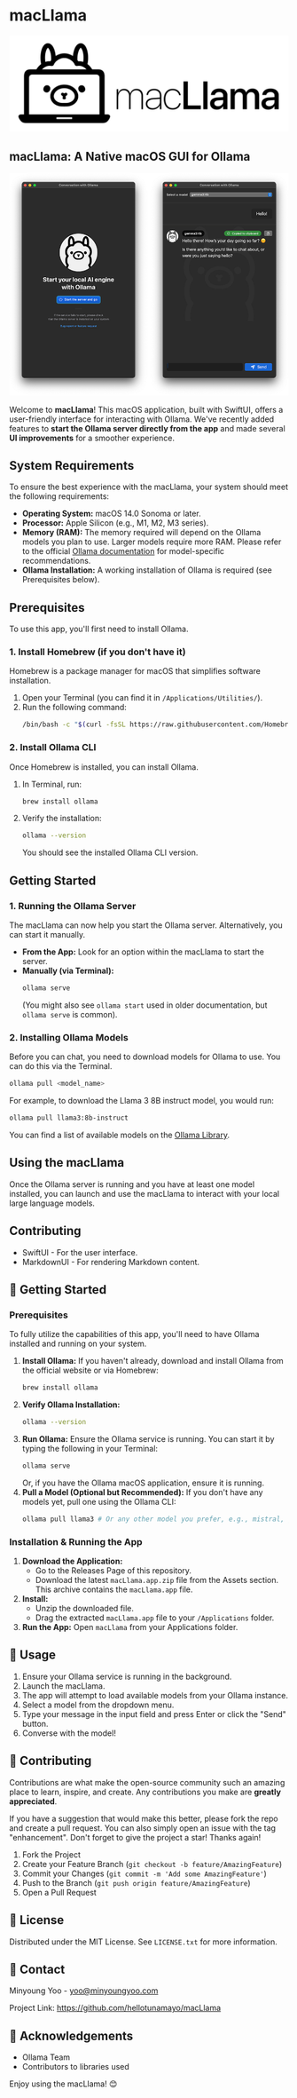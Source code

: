 # macLlama

![macLlama preview image](macllama_logo.png)

## macLlama: A Native macOS GUI for Ollama

![macLlama preview image](ollama_preview.png) 

Welcome to **macLlama**! This macOS application, built with SwiftUI, offers a user-friendly interface for interacting with Ollama. We've recently added features to **start the Ollama server directly from the app** and made several **UI improvements** for a smoother experience.

## System Requirements

To ensure the best experience with the macLlama, your system should meet the following requirements:

*   **Operating System:** macOS 14.0 Sonoma or later.
*   **Processor:** Apple Silicon (e.g., M1, M2, M3 series).
*   **Memory (RAM):** The memory required will depend on the Ollama models you plan to use. Larger models require more RAM. Please refer to the official [Ollama documentation](https://github.com/ollama/ollama/blob/main/docs/faq.md#what-are-the-system-requirements-to-run-ollama) for model-specific recommendations.
*   **Ollama Installation:** A working installation of Ollama is required (see Prerequisites below).

## Prerequisites

To use this app, you'll first need to install Ollama.

### 1. Install Homebrew (if you don't have it)

Homebrew is a package manager for macOS that simplifies software installation.

1.  Open your Terminal (you can find it in `/Applications/Utilities/`).
2.  Run the following command:
    ```bash
    /bin/bash -c "$(curl -fsSL https://raw.githubusercontent.com/Homebrew/install/HEAD/install.sh)"
    ```

### 2. Install Ollama CLI

Once Homebrew is installed, you can install Ollama.

1.  In Terminal, run:
    ```bash
    brew install ollama
    ```
2.  Verify the installation:
    ```bash
    ollama --version
    ```
    You should see the installed Ollama CLI version.

## Getting Started

### 1. Running the Ollama Server

The macLlama can now help you start the Ollama server. Alternatively, you can start it manually.

*   **From the App:** Look for an option within the macLlama to start the server.
*   **Manually (via Terminal):**
    ```bash
    ollama serve
    ```
    (You might also see `ollama start` used in older documentation, but `ollama serve` is common).

### 2. Installing Ollama Models

Before you can chat, you need to download models for Ollama to use. You can do this via the Terminal.

```bash
ollama pull <model_name>
```
For example, to download the Llama 3 8B instruct model, you would run:
```bash
ollama pull llama3:8b-instruct
```
You can find a list of available models on the [Ollama Library](https://ollama.com/library).

## Using the macLlama

Once the Ollama server is running and you have at least one model installed, you can launch and use the macLlama to interact with your local large language models.

## Contributing

*   SwiftUI - For the user interface.
*   MarkdownUI - For rendering Markdown content.

## 🚀 Getting Started

### Prerequisites

To fully utilize the capabilities of this app, you'll need to have Ollama installed and running on your system.

1.  **Install Ollama:**
    If you haven't already, download and install Ollama from the official website or via Homebrew:
    ```bash
    brew install ollama
    ```
2.  **Verify Ollama Installation:**
    ```bash
    ollama --version
    ```
3.  **Run Ollama:**
    Ensure the Ollama service is running. You can start it by typing the following in your Terminal:
    ```bash
    ollama serve
    ```
    Or, if you have the Ollama macOS application, ensure it is running.
4.  **Pull a Model (Optional but Recommended):**
    If you don't have any models yet, pull one using the Ollama CLI:
    ```bash
    ollama pull llama3 # Or any other model you prefer, e.g., mistral, gemma
    ```

### Installation & Running the App

1.  **Download the Application:**
    *   Go to the Releases Page of this repository.
    *   Download the latest `macLlama.app.zip` file from the Assets section. This archive contains the `macLlama.app` file.
2.  **Install:**
    *   Unzip the downloaded file.
    *   Drag the extracted `macLlama.app` file to your `/Applications` folder.
3.  **Run the App:**
    Open `macLlama` from your Applications folder.

## 📖 Usage

1.  Ensure your Ollama service is running in the background.
2.  Launch the macLlama.
3.  The app will attempt to load available models from your Ollama instance.
4.  Select a model from the dropdown menu.
5.  Type your message in the input field and press Enter or click the "Send" button.
6.  Converse with the model!

## 🤝 Contributing

Contributions are what make the open-source community such an amazing place to learn, inspire, and create. Any contributions you make are **greatly appreciated**.

If you have a suggestion that would make this better, please fork the repo and create a pull request. You can also simply open an issue with the tag "enhancement".
Don't forget to give the project a star! Thanks again!

1.  Fork the Project
2.  Create your Feature Branch (`git checkout -b feature/AmazingFeature`)
3.  Commit your Changes (`git commit -m 'Add some AmazingFeature'`)
4.  Push to the Branch (`git push origin feature/AmazingFeature`)
5.  Open a Pull Request

## 📜 License

Distributed under the MIT License. See `LICENSE.txt` for more information.

## 📧 Contact

Minyoung Yoo - yoo@minyoungyoo.com

Project Link: https://github.com/hellotunamayo/macLlama

## 🙏 Acknowledgements

*   Ollama Team
*   Contributors to libraries used

Enjoy using the macLlama! 😊
